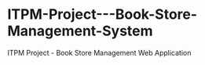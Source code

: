# ITPM-Project---Book-Store-Management-System
ITPM Project - Book Store Management  Web Application 

